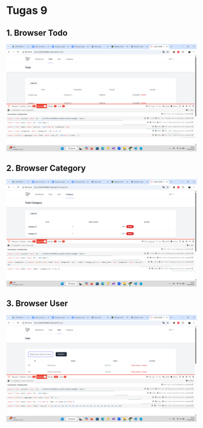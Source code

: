 # Tugas 9

## 1. Browser Todo
![Alt text](screenshot/tugas9/BrowserTodo.png)


## 2. Browser Category
![Alt text](screenshot/tugas9/BrowserCategory.png)


## 3. Browser User
![Alt text](screenshot/tugas9/BrowserUser.png)